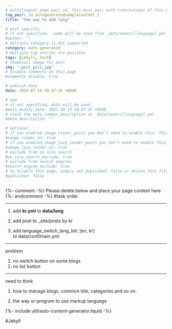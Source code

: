 ```yaml
---
# multilingual page pair id, this must pair with translations of this page. (This name must be unique)
lng_pair: id_autogeneratedsamplecontent_1
title: "the way to add lang"

# post specific
# if not specified, .name will be used from _data/owner/[language].yml
#author: ""
# multiple category is not supported
category: auto generated
# multiple tag entries are possible
tags: [jekyll, test]
# thumbnail image for post
img: ":post_pic1.jpg"
# disable comments on this page
#comments_disable: true

# publish date
date: 2022-07-18 20:47:35 +0900

# seo
# if not specified, date will be used.
#meta_modify_date: 2021-10-14 18:47:35 +0900
# check the meta_common_description in _data/owner/[language].yml
#meta_description: ""

# optional
# if you enabled image_viewer_posts you don't need to enable this. This is only if image_viewer_posts = false
#image_viewer_on: true
# if you enabled image_lazy_loader_posts you don't need to enable this. This is only if image_lazy_loader_posts = false
#image_lazy_loader_on: true
# exclude from on site search
#on_site_search_exclude: true
# exclude from search engines
#search_engine_exclude: true
# to disable this page, simply set published: false or delete this file
#published: false
---
```


{%- comment -%} Please delete below and place your page content here {%- endcomment -%}
#task order
<hr>

1. add <b>kr.yml</b> to <b>data/lang</b>  <br>


2. add post to _site/posts by kr<br>


3. add language_switch_lang_list: [en, kr]
   <br> to data/conf/main.yml

<hr>
problem  <br>

1. no switch button on some blogs
2. no list button
<hr>

need to think<br>

1. how to manage blogs.
common title, categories and so on.

2. the way or program to use markup language

{%- include util/auto-content-generator.liquid -%}

<!-- outline-start -->

#Jekyll

<!-- outline-end -->

